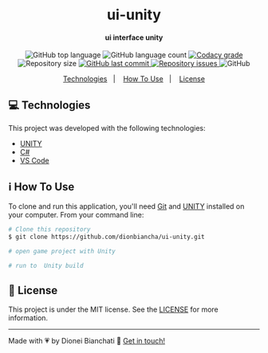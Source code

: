 <h1 align="center">
    <br>
    ui-unity
</h1>

<h4 align="center">
  ui interface unity
</h4>
<p align="center">
  <img alt="GitHub top language" src="https://img.shields.io/github/languages/top/dionbiancha/ui-unity.svg">

  <img alt="GitHub language count" src="https://img.shields.io/github/languages/count/dionbiancha/ui-unity.svg">

  <a href="https://www.codacy.com/app/dionbiancha/ui-unity?utm_source=github.com&amp;utm_medium=referral&amp;utm_content=dionbiancha/ui-unity&amp;utm_campaign=Badge_Grade">
    <img alt="Codacy grade" src="https://img.shields.io/codacy/grade/1b577a07dda843aba09f4bc55d1af8fc.svg">
  </a>

  <img alt="Repository size" src="https://img.shields.io/github/repo-size/dionbiancha/ui-unity.svg">
  <a href="https://github.com/dionbiancha/ui-unity/commits/master">
    <img alt="GitHub last commit" src="https://img.shields.io/github/last-commit/dionbiancha/ui-unity.svg">
  </a>

  <a href="https://github.com/dionbiancha/ui-unity/issues">
    <img alt="Repository issues" src="https://img.shields.io/github/issues/dionbiancha/ui-unity.svg">
  </a>

  <img alt="GitHub" src="https://img.shields.io/github/license/dionbiancha/ui-unity.svg">
</p>

<p align="center">
  <a href="#rocket-technologies">Technologies</a>&nbsp;&nbsp;&nbsp;|&nbsp;&nbsp;&nbsp;
  <a href="#information_source-how-to-use">How To Use</a>&nbsp;&nbsp;&nbsp;|&nbsp;&nbsp;&nbsp;
  <a href="#memo-license">License</a>
</p>

## :computer: Technologies

This project was developed with the following technologies:

- [UNITY](https://unity.com/pt)
- [C#](https://learn.microsoft.com/pt-br/dotnet/csharp/tour-of-csharp/)
- [VS Code](https://code.visualstudio.com/)

## :information_source: How To Use

To clone and run this application, you'll need [Git](https://git-scm.com) and [UNITY](https://unity.com/pt) installed on your computer. From your command line:

```bash
# Clone this repository
$ git clone https://github.com/dionbiancha/ui-unity.git

# open game project with Unity

# run to  Unity build
```

## :memo: License

This project is under the MIT license. See the [LICENSE](https://github.com/dionbiancha/ui-unity/blob/main/LICENSE) for more information.

---

Made with :heartpulse: by Dionei Bianchati :wave: [Get in touch!](https://www.linkedin.com/in/dionbiancha/)
